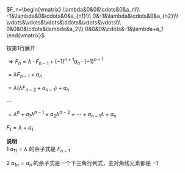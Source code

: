 $F_n=\begin{vmatrix}  
\lambda&0&0&\cdots&0&a_n\\\  
-1&\lambda&0&\cdots&0&a_{n1}\\\  
0&-1&\lambda&\cdots&0&a_{n2}\\\  
\vdots&\vdots&\vdots&\ddots&\vdots&\vdots\\\  
0&0&0&\cdots&\lambda&a_2\\\  
0&0&0&\cdots&-1&\lambda+a_1  
\end{vmatrix}$  
  
按第1行展开  
  
$\Rightarrow F_n=\lambda\cdot F_{n-1}  
+(-1)^{n+1}a_n\cdot(-1)^{n-1}$  
  
$=\lambda F_{n-1}+a_n$  
  
$=\lambda(\lambda F_{n-2}+a_{n-1})+a_n$  
  
$\cdots$  
  
$=\lambda^n+a_1\lambda^{n-1}+a_2\lambda^{n-2}+\cdots+a_{n-1}\lambda+a_n$  
  
$F_1=\lambda+a_1$  
  
**说明**  
1  $a_{11}=\lambda$ 的余子式是 $F_{n-1}$  
  
2  $a_{1n}=a_n$ 的余子式是一个下三角行列式，主对角线元素都是 $-1$  
